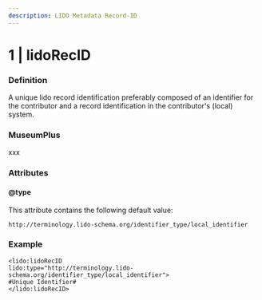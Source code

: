 ```yaml
---
description: LIDO Metadata Record-ID
---
```


# 1 \| lidoRecID

### Definition

A unique lido record identification preferably composed of an identifier for the contributor and a record identification in the contributor's \(local\) system.

### MuseumPlus

xxx

### Attributes

#### @type

This attribute contains the following default value:

`http://terminology.lido-schema.org/identifier_type/local_identifier`

### **Example**

```markup
<lido:lidoRecID 
lido:type="http://terminology.lido-schema.org/identifier_type/local_identifier">
#Unique Identifier#
</lido:lidoRecID>
```



